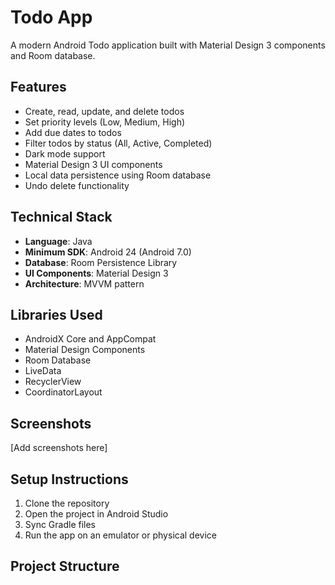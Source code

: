 # Todo App

A modern Android Todo application built with Material Design 3 components and Room database.

## Features

- Create, read, update, and delete todos
- Set priority levels (Low, Medium, High)
- Add due dates to todos
- Filter todos by status (All, Active, Completed)
- Dark mode support
- Material Design 3 UI components
- Local data persistence using Room database
- Undo delete functionality

## Technical Stack

- **Language**: Java
- **Minimum SDK**: Android 24 (Android 7.0)
- **Database**: Room Persistence Library
- **UI Components**: Material Design 3
- **Architecture**: MVVM pattern

## Libraries Used

- AndroidX Core and AppCompat
- Material Design Components
- Room Database
- LiveData
- RecyclerView
- CoordinatorLayout

## Screenshots

[Add screenshots here]

## Setup Instructions

1. Clone the repository
2. Open the project in Android Studio
3. Sync Gradle files
4. Run the app on an emulator or physical device

## Project Structure 